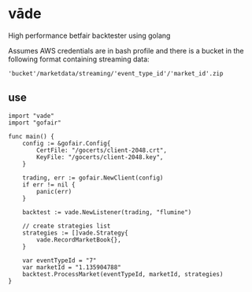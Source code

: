# vāde
High performance betfair backtester using golang

Assumes AWS credentials are in bash profile and there is a bucket in the following format containing streaming data:

    'bucket'/marketdata/streaming/'event_type_id'/'market_id'.zip

## use

```golang
import "vade"
import "gofair"

func main() {
	config := &gofair.Config{
		CertFile: "/gocerts/client-2048.crt",
		KeyFile: "/gocerts/client-2048.key",
	}

	trading, err := gofair.NewClient(config)
	if err != nil {
		panic(err)
	}

	backtest := vade.NewListener(trading, "flumine")

	// create strategies list
	strategies := []vade.Strategy{
		vade.RecordMarketBook{},
	}

	var eventTypeId = "7"
	var marketId = "1.135904788"
	backtest.ProcessMarket(eventTypeId, marketId, strategies)
}
```
